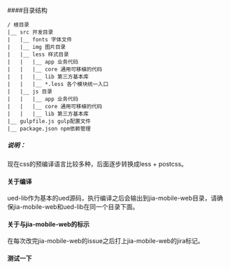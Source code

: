 ####目录结构

	/ 根目录
	|__ src 开发目录
	|   |__ fonts 字体文件
	|   |__ img 图片目录
	|   |__ less 样式目录
	|   |   |__ app 业务代码
	|   |   |__ core 通用可移植的代码
	|   |   |__ lib 第三方基本库
	|   |   |__ *.less 各个模块统一入口
	|   |__ js 目录
	|   |   |__ app 业务代码
	|   |   |__ core 通用可移植的代码
	|   |   |__ lib 第三方基本库
	|__ gulpfile.js gulp配置文件
	|__ package.json npm依赖管理

##### 说明：

现在css的预编译语言比较多种，后面逐步转换成less + postcss。


#### 关于编译

ued-lib作为基本的ued源码，执行编译之后会输出到jia-mobile-web目录，请确保jia-mobile-web和ued-lib在同一个目录下面。


#### 关于与jia-mobile-web的标示

在每次改完jia-mobile-web的issue之后打上jia-mobile-web的jira标记。


#### 测试一下


